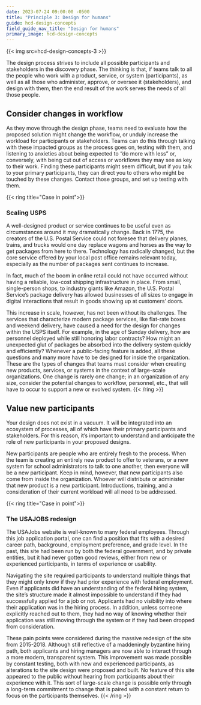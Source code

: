 ```yaml
---
date: 2023-07-24 09:00:00 -0500
title: "Principle 3: Design for humans"
guide: hcd-design-concepts
field_guide_nav_title: "Design for humans"
primary_image: hcd-design-concepts
---
```

{{< img src=hcd-design-concepts-3 >}}

The design process strives to include all possible participants and stakeholders in the discovery phase. The thinking is that, if teams talk to all the people who work with a product, service, or system (participants), as well as all those who administer, approve, or oversee it (stakeholders), and design with them, then the end result of the work serves the needs of all those people.


## Consider changes in workflow

As they move through the design phase, teams need to evaluate how the proposed solution might change the workflow, or unduly increase the workload for participants or stakeholders. Teams can do this through talking with these impacted groups as the process goes on, testing with them, and listening to anxieties about being expected to “do more with less” or, conversely, with being cut out of access or workflows they may see as key to their work. Finding these participants might seem difficult, but if you talk to your primary participants, they can direct you to others who might be touched by these changes. Contact those groups, and set up testing with them.

{{< ring title="Case in point">}}
### Scaling USPS

A well-designed product or service continues to be useful even as circumstances around it may dramatically change. Back in 1775, the creators of the U.S. Postal Service could not foresee that delivery planes, trains, and trucks would one day replace wagons and horses as the way to get packages from here to there. Technology has radically changed, but the core service offered by your local post office remains relevant today, especially as the number of packages sent continues to increase.

In fact, much of the boom in online retail could not have occurred without having a reliable, low-cost shipping infrastructure in place. From small, single-person shops, to industry giants like Amazon, the U.S. Postal Service’s package delivery has allowed businesses of all sizes to engage in digital interactions that result in goods showing up at customers’ doors. 

This increase in scale, however, has not been without its challenges. The services that characterize modern package services, like flat-rate boxes and weekend delivery, have caused a need for the design for changes within the USPS itself. For example, in the age of Sunday delivery, how are personnel deployed while still honoring labor contracts? How might an unexpected glut of packages be absorbed into the delivery system quickly and efficiently? Whenever a public-facing feature is added, all these questions and many more have to be designed for inside the organization. These are the types of changes that teams must consider when creating new products, services, or systems in the context of large-scale organizations. One change is rarely one change; in an organization of any size, consider the potential changes to workflow, personnel, etc., that will have to occur to support a new or evolved system.
{{< /ring >}}

## Value new participants

Your design does not exist in a vacuum. It will be integrated into an ecosystem of processes, all of which have their primary participants and stakeholders. For this reason, it’s important to understand and anticipate the role of new participants in your proposed designs.

New participants are people who are entirely fresh to the process. When the team is creating an entirely new product to offer to veterans, or a new system for school administrators to talk to one another, then everyone will be a new participant. Keep in mind, however, that new participants also come from inside the organization. Whoever will distribute or administer that new product is a new participant. Introductions, training, and a consideration of their current workload will all need to be addressed.

{{< ring title="Case in point">}}
### The USAJOBS redesign

The USAJobs website is well-known to many federal employees. Through this job application portal, one can find a position that fits with a desired career path, background, employment preference, and grade level. In the past, this site had been run by both the federal government, and by private entities, but it had never gotten good reviews, either from new or experienced participants, in terms of experience or usability.

Navigating the site required participants to understand multiple things that they might only know if they had prior experience with federal employment. Even if applicants did have an understanding of the federal hiring system, the site’s structure made it almost impossible to understand if they had successfully applied for a job or not. Applicants had no visibility into where their application was in the hiring process. In addition, unless someone explicitly reached out to them, they had no way of knowing whether their application was still moving through the system or if they had been dropped from consideration.

These pain points were considered during the massive redesign of the site from 2015-2018. Although still reflective of a maddeningly byzantine hiring path, both applicants and hiring managers are now able to interact through a more modern, transparent system. This improvement was made possible by constant testing, both with new and experienced participants, as alterations to the site design were proposed and built. No feature of this site appeared to the public without hearing from participants about their experience with it. This sort of large-scale change is possible only through a long-term commitment to change that is paired with a constant return to focus on the participants themselves.
{{< /ring >}}